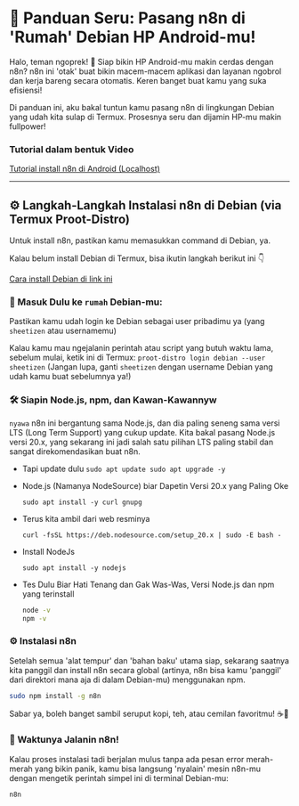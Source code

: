 # 🚀 Panduan Seru: Pasang n8n di 'Rumah' Debian HP Android-mu!

Halo, teman ngoprek! 👋 Siap bikin HP Android-mu makin cerdas dengan n8n? n8n ini 'otak' buat bikin macem-macem aplikasi dan layanan ngobrol dan kerja bareng secara otomatis. Keren banget buat kamu yang suka efisiensi!

Di panduan ini, aku bakal tuntun kamu pasang n8n di lingkungan Debian yang udah kita sulap di Termux. Prosesnya seru dan dijamin HP-mu makin fullpower!

### Tutorial dalam bentuk Video
[Tutorial install n8n di Android (Localhost)](https://youtu.be/N0EJrw_GFz0?si=vt71vLM858RPsLmi)


---

## ⚙️ Langkah-Langkah Instalasi n8n di Debian (via Termux Proot-Distro)
Untuk install n8n, pastikan kamu memasukkan command di Debian, ya.

Kalau belum install Debian di Termux, bisa ikutin langkah berikut ini 👇

[Cara install Debian di link ini](https://github.com/sheetizen/Termux-Desktop/blob/main/InstallDebian.md)

### 👋 Masuk Dulu ke `rumah` Debian-mu:
   
Pastikan kamu udah login ke Debian sebagai user pribadimu ya (yang `sheetizen` atau usernamemu)
   
Kalau kamu mau ngejalanin perintah atau script yang butuh waktu lama, sebelum mulai, ketik ini di Termux:
    ```
proot-distro login debian --user sheetizen
    ```
    (Jangan lupa, ganti `sheetizen` dengan username Debian yang udah kamu buat sebelumnya ya!)

### 🛠️ Siapin Node.js, npm, dan Kawan-Kawannyw
     
`nyawa` n8n ini bergantung sama Node.js, dan dia paling seneng sama versi LTS (Long Term Support) yang cukup update. Kita bakal pasang Node.js versi 20.x, yang sekarang ini jadi salah satu pilihan LTS paling stabil dan sangat direkomendasikan buat n8n.
* Tapi update dulu
      ```
      sudo apt update
      sudo apt upgrade -y
      ```
* Node.js (Namanya NodeSource) biar Dapetin Versi 20.x yang Paling Oke
    ```
    sudo apt install -y curl gnupg
    ```

* Terus kita ambil dari web resminya
  ```
  curl -fsSL https://deb.nodesource.com/setup_20.x | sudo -E bash -
    ```
  
* Install NodeJs
    ```
    sudo apt install -y nodejs
    ```
  
* Tes Dulu Biar Hati Tenang dan Gak Was-Was, Versi Node.js dan npm yang terinstall
    ```bash
    node -v
    npm -v
    ```  

### ⚙️ Instalasi n8n
Setelah semua 'alat tempur' dan 'bahan baku' utama siap, sekarang saatnya kita panggil dan install n8n secara global (artinya, n8n bisa kamu 'panggil' dari direktori mana aja di dalam Debian-mu) menggunakan npm.
  ```bash
  sudo npm install -g n8n
  ```

Sabar ya, boleh banget sambil seruput kopi, teh, atau cemilan favoritmu! ☕🍪

### 🚀 Waktunya Jalanin n8n!
Kalau proses instalasi tadi berjalan mulus tanpa ada pesan error merah-merah yang bikin panik, kamu bisa langsung 'nyalain' mesin n8n-mu dengan mengetik perintah simpel ini di terminal Debian-mu:
```bash
n8n
```
